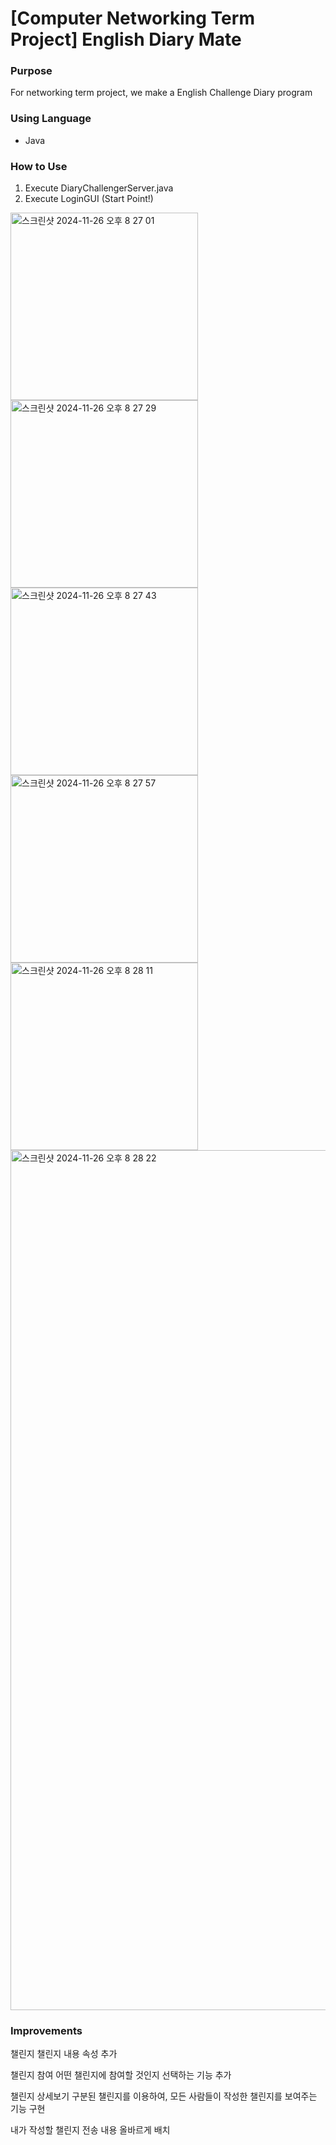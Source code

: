 # [Computer Networking Term Project] English Diary Mate

### Purpose
For networking term project, we make a English Challenge Diary program

### Using Language 
  - Java
### How to Use
1. Execute DiaryChallengerServer.java
2. Execute LoginGUI (Start Point!)

<img width="300" alt="스크린샷 2024-11-26 오후 8 27 01" src="https://github.com/user-attachments/assets/d9f65ce8-b0e6-45de-8af9-177711e32ac3">
<img width="300" alt="스크린샷 2024-11-26 오후 8 27 29" src="https://github.com/user-attachments/assets/cd3ca473-e4b2-48f3-838c-dd8d4cff9462">
<img width="300" alt="스크린샷 2024-11-26 오후 8 27 43" src="https://github.com/user-attachments/assets/7edb5904-1742-408e-9560-8cc45ef76079">
<img width="300" alt="스크린샷 2024-11-26 오후 8 27 57" src="https://github.com/user-attachments/assets/67175419-df78-4926-83ce-d3a7032ecae4">
<img width="300" alt="스크린샷 2024-11-26 오후 8 28 11" src="https://github.com/user-attachments/assets/a72e5d59-e8ab-410f-ac1f-908eef8ac515">
<img width="1376" alt="스크린샷 2024-11-26 오후 8 28 22" src="https://github.com/user-attachments/assets/d7ab0059-1aca-4e84-94a0-67dc396ef243">

### Improvements

챌린지
챌린지 내용 속성 추가

챌린지 참여
어떤 챌린지에 참여할 것인지 선택하는 기능 추가

챌린지 상세보기
구분된 챌린지를 이용하여, 모든 사람들이 작성한 챌린지를 보여주는 기능 구현

내가 작성할 챌린지
전송 내용 올바르게 배치
